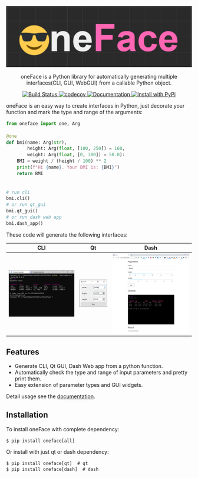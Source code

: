 <div align="center">

<img src="./docs/imgs/logo.png">

<p> oneFace is a Python library for automatically generating multiple interfaces(CLI, GUI, WebGUI) from a callable Python object. </p>

<p>
    <a href="https://github.com/Nanguage/oneFace/actions/workflows/build_and_test.yml">
        <img src="https://github.com/Nanguage/oneFace/actions/workflows/build_and_test.yml/badge.svg" alt="Build Status">
    </a>
    <a href="https://app.codecov.io/gh/Nanguage/oneFace">
        <img src="https://codecov.io/gh/Nanguage/oneFace/branch/master/graph/badge.svg" alt="codecov">
    </a>
    <a href="https://oneface.readthedocs.io/en/latest/">
    	<img src="https://readthedocs.org/projects/oneface/badge/?version=latest" alt="Documentation">
    </a>
  <a href="https://pypi.org/project/oneFace/">
    <img src="https://img.shields.io/pypi/v/oneface.svg" alt="Install with PyPi" />
  </a>
</p>

</div>



oneFace is an easy way to create interfaces in Python, just decorate your function and mark the type and range of the arguments:

```Python
from oneface import one, Arg

@one
def bmi(name: Arg(str),
        height: Arg(float, [100, 250]) = 160,
        weight: Arg(float, [0, 300]) = 50.0):
    BMI = weight / (height / 100) ** 2
    print(f"Hi {name}. Your BMI is: {BMI}")
    return BMI


# run cli
bmi.cli()
# or run qt_gui
bmi.qt_gui()
# or run dash web app
bmi.dash_app()
```

These code will generate the following interfaces:

|  CLI | Qt | Dash |
| ---- | -- | ---- |
| ![CLI](./docs/imgs/bmi_cli.png) | ![Qt](./docs/imgs/bmi_qt.png) | ![Dash](./docs/imgs/bmi_dash.png) |

## Features

+ Generate CLI, Qt GUI, Dash Web app from a python function.
+ Automatically check the type and range of input parameters and pretty print them.
+ Easy extension of parameter types and GUI widgets.

Detail usage see the [documentation](https://oneface.readthedocs.io/en/latest/).

## Installation

To install oneFace with complete dependency:

```
$ pip install oneface[all]
```

Or install with just qt or dash dependency:

```
$ pip install oneface[qt]  # qt
$ pip install oneface[dash]  # dash
```
